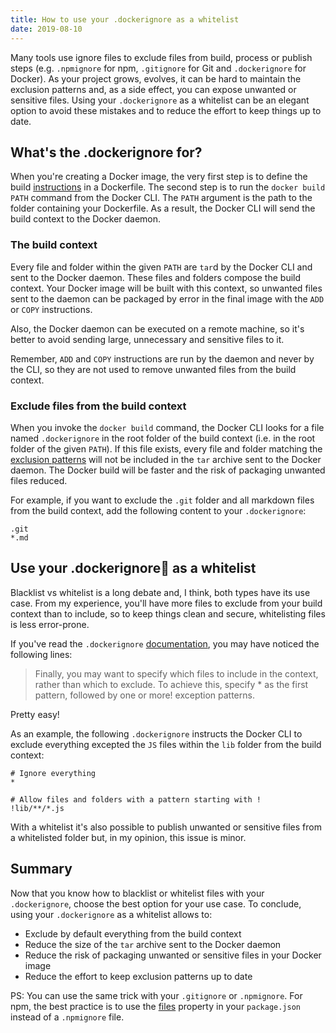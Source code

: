 ```yaml
---
title: How to use your .dockerignore as a whitelist
date: 2019-08-10
---
```


Many tools use ignore files to exclude files from build, process or publish steps (e.g. `.npmignore` for
npm, `.gitignore` for Git and `.dockerignore` for Docker). As your project grows, evolves, it can be hard to maintain
the exclusion patterns and, as a side effect, you can expose unwanted or sensitive files. Using your `.dockerignore` as
a whitelist can be an elegant option to avoid these mistakes and to reduce the effort to keep things up to date.

## What's the .dockerignore for?

When you're creating a Docker image, the very first step is to define the build [instructions][1] in a Dockerfile. The
second step is to run the `docker build PATH` command from the Docker CLI. The `PATH` argument is the path to the folder
containing your Dockerfile. As a result, the Docker CLI will send the build context to the Docker daemon.

### The build context

Every file and folder within the given `PATH` are `tar`d by the Docker CLI and sent to the Docker daemon. These files
and folders compose the build context. Your Docker image will be built with this context, so unwanted files sent to the
daemon can be packaged by error in the final image with the `ADD` or `COPY` instructions.

Also, the Docker daemon can be executed on a remote machine, so it's better to avoid sending large, unnecessary and
sensitive files to it.

Remember, `ADD` and `COPY` instructions are run by the daemon and never by the CLI, so they are not used to remove
unwanted files from the build context.

### Exclude files from the build context

When you invoke the `docker build` command, the Docker CLI looks for a file named `.dockerignore` in the root folder of
the build context (i.e. in the root folder of the given `PATH`). If this file exists, every file and folder matching
the [exclusion patterns][3] will not be included in the `tar` archive sent to the Docker daemon. The Docker build will
be faster and the risk of packaging unwanted files reduced.

For example, if you want to exclude the `.git` folder and all markdown files from the build context, add the following
content to your `.dockerignore`:

```shell
.git
*.md
```

## Use your .dockerignore as a whitelist

Blacklist vs whitelist is a long debate and, I think, both types have its use case. From my experience, you'll have more
files to exclude from your build context than to include, so to keep things clean and secure, whitelisting files is less
error-prone.

If you've read the `.dockerignore` [documentation][3], you may have noticed the following lines:

> Finally, you may want to specify which files to include in the context, rather than which to exclude. To achieve this, specify \* as the first pattern, followed by one or more! exception patterns.

Pretty easy!

As an example, the following `.dockerignore` instructs the Docker CLI to exclude everything excepted the `JS` files
within the `lib` folder from the build context:

```shell
# Ignore everything
*

# Allow files and folders with a pattern starting with !
!lib/**/*.js
```

With a whitelist it's also possible to publish unwanted or sensitive files from a whitelisted folder but, in my opinion,
this issue is minor.

## Summary

Now that you know how to blacklist or whitelist files with your `.dockerignore`, choose the best option for your use
case. To conclude, using your `.dockerignore` as a whitelist allows to:

- Exclude by default everything from the build context
- Reduce the size of the `tar` archive sent to the Docker daemon
- Reduce the risk of packaging unwanted or sensitive files in your Docker image
- Reduce the effort to keep exclusion patterns up to date

PS: You can use the same trick with your `.gitignore` or `.npmignore`. For npm, the best practice is to use
the [files][4] property in your `package.json` instead of a `.npmignore` file.

[1]: https://docs.docker.com/engine/reference/builder/

[2]: https://golang.org/pkg/path/filepath/#Match

[3]: https://docs.docker.com/engine/reference/builder/#dockerignore-file

[4]: https://docs.npmjs.com/files/package.json#files
